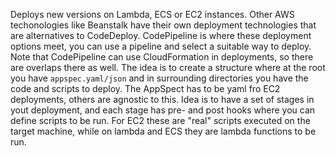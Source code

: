 Deploys new versions on Lambda, ECS or EC2 instances. Other AWS techonologies like Beanstalk have their own deployment technologies that are alternatives to CodeDeploy. CodePipeline is where these deployment options meet, you can use a pipeline and select a suitable way to deploy.
Note that CodePipeline can use CloudFormation in deployments, so there are overlaps there as well.
The idea is to create a structure where at the root you have `appspec.yaml/json` and in surrounding directories you have the code and scripts to deploy. The AppSpect has to be yaml fro EC2 deployments, others are agnostic to this.
Idea is to have a set of stages in yout deployment, and each stage has pre- and post hooks where you can define scripts to be run. For EC2 these are "real" scripts executed on the target machine, while on lambda and ECS they are lambda functions to be run.